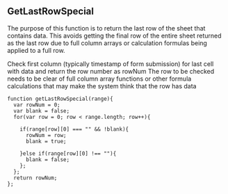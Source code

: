 ## GetLastRowSpecial

The purpose of this function is to return the last row of the sheet that contains data.  This avoids getting the final row of the entire sheet returned as the last row due to full column arrays or calculation formulas being applied to a full row.

Check first column (typically timestamp of form submission) for last cell with data and return the row number as rowNum
The row to be checked needs to be clear of full column array functions or other formula calculations that may make the system think that the row has data

```
function getLastRowSpecial(range){
  var rowNum = 0;
  var blank = false;
  for(var row = 0; row < range.length; row++){
 
    if(range[row][0] === "" && !blank){
      rowNum = row;
      blank = true;
 
    }else if(range[row][0] !== ""){
      blank = false;
    };
  };
  return rowNum;
};
```
